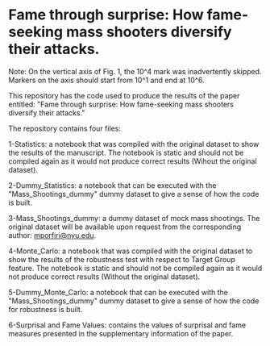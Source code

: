 # Fame through surprise: How fame-seeking mass shooters diversify their attacks.

Note: On the vertical axis of Fig. 1, the 10^4 mark was inadvertently skipped. Markers on the axis should start from 10^1 and end at 10^6.


This repository has the code used to produce the results of the paper entitled: "Fame through surprise: How fame-seeking mass shooters diversify their attacks."

The repository contains four files:

1-Statistics: a notebook that was compiled with the original dataset to show the results of the manuscript. The notebook is static and should not be compiled again as it would not produce correct results (Wihout the original dataset).

2-Dummy_Statistics: a notebook that can be executed with the "Mass_Shootings_dummy" dummy dataset to give a sense of how the code is built.

3-Mass_Shootings_dummy: a dummy dataset of mock mass shootings. The original dataset will be available upon request from the corresponding author: mporfiri@nyu.edu.

4-Monte_Carlo: a notebook that was compiled with the original dataset to show the results of the robustness test with respect to Target Group feature. The notebook is static and should not be compiled again as it would not produce correct results (Without the original dataset).

5-Dummy_Monte_Carlo: a notebook that can be executed with the "Mass_Shootings_dummy" dummy dataset to give a sense of how the code for robustness is built.

6-Surprisal and Fame Values: contains the values of surprisal and fame measures presented in the supplementary information of the paper.
